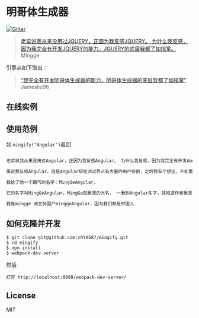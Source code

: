 # 明哥体生成器 
[![Gitter](https://badges.gitter.im/Join%20Chat.svg)](https://gitter.im/cht8687/help)

>[老实说我从来没用过JQUERY，正因为我反感JQUERY。 为什么我反感，因为我完全有开发JQUERY的能力，JQUERY的底层我都了如指掌。](https://github.com/drduan/minggeJS)  
>Mingge

引擎从如下取出：

>[“我完全有开发明哥体生成器的能力，明哥体生成器的底层我都了如指掌”](https://github.com/drduan/minggeJS/issues/148)  
>Jamesliu96

## 在线实例



## 使用范例

如 `mingify("Angular")`返回

```js

老实说我从来没用过Angular，正因为我反感Angular。 为什么我反感，因为我完全有开发Angular的能力，Angular的底层我都了如指掌。

虽说我反感Angular，但是Angular却在测试界占有大量的用户份额，之后我有个想法，不如重新开发一个属于自己思想，自己架构的Angular。

我给了他一个霸气的名字：MingGeAngular，

它的名字叫MingGeAngular，MingGe就是我的大名， 一看到Angular名字，就知道作者是我，知道它是国产的，让别人知道国产Angular一样做得很出色，出众

我是mingge 请支持国产minggeAngular，因为我们都是中国人.

```

## 如何克隆并开发

```
$ git clone git@github.com:cht8687/mingify.git
$ cd mingify
$ npm install
$ webpack-dev-server
```

然后

```
打开 http://localhost:8080/webpack-dev-server/
```

## License

MIT
